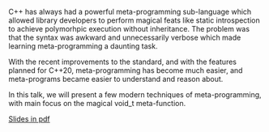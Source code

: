 C++ has always had a powerful meta-programming sub-language which allowed library developers to perform magical feats like static introspection to achieve polymorhpic execution without inheritance. The problem was that the syntax was awkward and unnecessarily verbose which made learning meta-programming a daunting task.

With the recent improvements to the standard, and with the features planned for C++20, meta-programming has become much easier, and meta-programs became easier to understand and reason about.

In this talk, we will present a few modern techniques of meta-programming, with main focus on the magical void_t meta-function.

<a href=http://cppconf.ru/talks/day-2/track-a/2.pdf>Slides in pdf</a>
